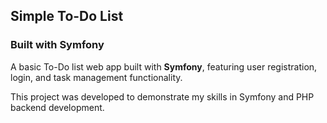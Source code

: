 ##  Simple To-Do List

### Built with Symfony

A basic To-Do list web app built with **Symfony**, featuring user registration, login, and task management functionality.

This project was developed to demonstrate my skills in Symfony and PHP backend development.


